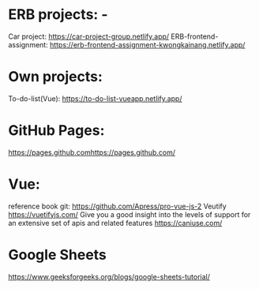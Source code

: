 # ERB projects: -
Car project:   https://car-project-group.netlify.app/
ERB-frontend-assignment:  https://erb-frontend-assignment-kwongkainang.netlify.app/

# Own projects:
To-do-list(Vue):  https://to-do-list-vueapp.netlify.app/

# GitHub Pages:
https://pages.github.comhttps://pages.github.com/

# Vue:
reference book git:  https://github.com/Apress/pro-vue-js-2
Veutify   https://vuetifyjs.com/
Give you a good insight into the levels of support for an extensive set of apis and related features  https://caniuse.com/   

# Google Sheets
https://www.geeksforgeeks.org/blogs/google-sheets-tutorial/

